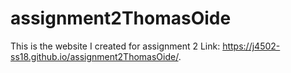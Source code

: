 # assignment2ThomasOide
This is the website I created for assignment 2
Link: https://j4502-ss18.github.io/assignment2ThomasOide/.
